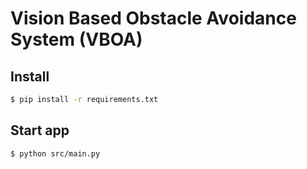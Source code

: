 # Vision Based Obstacle Avoidance System (VBOA)

## Install
```bash
$ pip install -r requirements.txt
```

## Start app
```bash
$ python src/main.py
```
